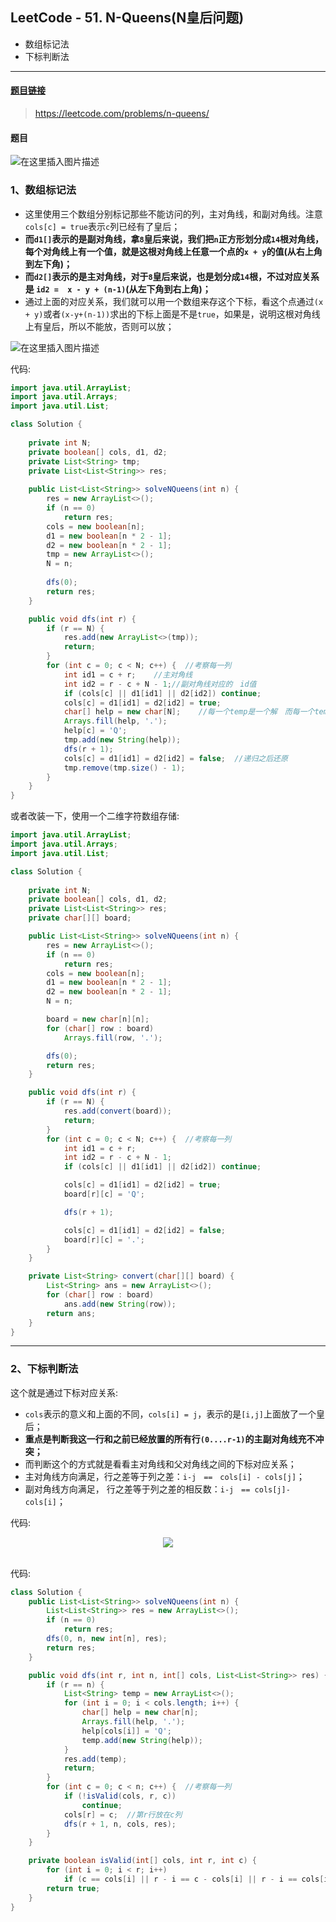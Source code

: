 ﻿## LeetCode - 51. N-Queens(N皇后问题)

 - 数组标记法
 - 下标判断法

***
#### [题目链接](https://leetcode.com/problems/n-queens/)

> https://leetcode.com/problems/n-queens/

#### 题目
![在这里插入图片描述](images/51_t.png)


### 1、数组标记法

 - 这里使用三个数组分别标记那些不能访问的列，主对角线，和副对角线。注意`cols[c] = true`表示`c`列已经有了皇后；
 - **而`d1[]`表示的是副对角线，拿`8`皇后来说，我们把`n`正方形划分成`14`根对角线，每个对角线上有一个值，就是这根对角线上任意一个点的`x + y`的值(从右上角到左下角)；**
 - **而`d2[]`表示的是主对角线，对于`8`皇后来说，也是划分成`14`根，不过对应关系是 `id2 =  x - y + (n-1)`(从左下角到右上角)；**
 - 通过上面的对应关系，我们就可以用一个数组来存这个下标，看这个点通过`(x + y)`或者`(x-y+(n-1))`求出的下标上面是不是`true`，如果是，说明这根对角线上有皇后，所以不能放，否则可以放；

![在这里插入图片描述](images/51_s.png)

代码:

```java
import java.util.ArrayList;
import java.util.Arrays;
import java.util.List;

class Solution {
    
    private int N;
    private boolean[] cols, d1, d2;
    private List<String> tmp;
    private List<List<String>> res; 
    
    public List<List<String>> solveNQueens(int n) {
        res = new ArrayList<>();
        if (n == 0)
            return res;
        cols = new boolean[n];
        d1 = new boolean[n * 2 - 1];
        d2 = new boolean[n * 2 - 1];
        tmp = new ArrayList<>();
        N = n;
        
        dfs(0); 
        return res;
    }

    public void dfs(int r) {
        if (r == N) {
            res.add(new ArrayList<>(tmp));
            return;
        }
        for (int c = 0; c < N; c++) {  //考察每一列
            int id1 = c + r;    //主对角线
            int id2 = r - c + N - 1;//副对角线对应的　id值
            if (cols[c] || d1[id1] || d2[id2]) continue;
            cols[c] = d1[id1] = d2[id2] = true;
            char[] help = new char[N];    //每一个temp是一个解　而每一个temp中又有n行String
            Arrays.fill(help, '.');
            help[c] = 'Q';
            tmp.add(new String(help));
            dfs(r + 1);
            cols[c] = d1[id1] = d2[id2] = false;  //递归之后还原
            tmp.remove(tmp.size() - 1);     
        }
    }
}
```
或者改装一下，使用一个二维字符数组存储: 
```java
import java.util.ArrayList;
import java.util.Arrays;
import java.util.List;

class Solution {
    
    private int N;
    private boolean[] cols, d1, d2;
    private List<List<String>> res;
    private char[][] board;

    public List<List<String>> solveNQueens(int n) {
        res = new ArrayList<>();
        if (n == 0)
            return res;
        cols = new boolean[n];
        d1 = new boolean[n * 2 - 1];
        d2 = new boolean[n * 2 - 1];
        N = n;

        board = new char[n][n];
        for (char[] row : board) 
            Arrays.fill(row, '.');

        dfs(0);
        return res;
    }

    public void dfs(int r) {
        if (r == N) {
            res.add(convert(board));
            return;
        }
        for (int c = 0; c < N; c++) {  //考察每一列
            int id1 = c + r;
            int id2 = r - c + N - 1;
            if (cols[c] || d1[id1] || d2[id2]) continue;

            cols[c] = d1[id1] = d2[id2] = true;
            board[r][c] = 'Q';

            dfs(r + 1);

            cols[c] = d1[id1] = d2[id2] = false;
            board[r][c] = '.';
        }
    }

    private List<String> convert(char[][] board) {
        List<String> ans = new ArrayList<>();
        for (char[] row : board)
            ans.add(new String(row));
        return ans;
    }
}
```
***
### 2、下标判断法
这个就是通过下标对应关系: 

 - `cols`表示的意义和上面的不同，`cols[i] = j`，表示的是`[i,j]`上面放了一个皇后；
 - **重点是判断我这一行和之前已经放置的所有行`(0....r-1)`的主副对角线充不冲突；**
 - 而判断这个的方式就是看看主对角线和父对角线之间的下标对应关系；
 - 主对角线方向满足，行之差等于列之差：`i-j　==　cols[i] - cols[j]`；
 - 副对角线方向满足， 行之差等于列之差的相反数：`i-j　== cols[j]-cols[i]`；

代码:

<div align="center"><img src="images/51_ss.png"></div><br>

代码: 

```java
class Solution {
    public List<List<String>> solveNQueens(int n) {
        List<List<String>> res = new ArrayList<>();
        if (n == 0)
            return res;
        dfs(0, n, new int[n], res); 
        return res;
    }

    public void dfs(int r, int n, int[] cols, List<List<String>> res) {
        if (r == n) {
            List<String> temp = new ArrayList<>();
            for (int i = 0; i < cols.length; i++) {
                char[] help = new char[n];
                Arrays.fill(help, '.');
                help[cols[i]] = 'Q';
                temp.add(new String(help));
            }
            res.add(temp);
            return;
        }
        for (int c = 0; c < n; c++) {  //考察每一列
            if (!isValid(cols, r, c))
                continue;
            cols[r] = c;  //第r行放在c列
            dfs(r + 1, n, cols, res);
        }
    }

    private boolean isValid(int[] cols, int r, int c) {
        for (int i = 0; i < r; i++)
            if (c == cols[i] || r - i == c - cols[i] || r - i == cols[i] - c) return false;
        return true;
    }
}
```



